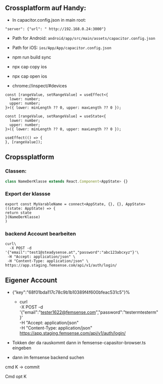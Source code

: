 ## Crossplatform auf Handy:

- In capacitor.config.json in main root:

```
"server": {"url": " http://192.168.0.24:3000"}
```

- Path for Android: `android/app/src/main/assets/capacitor.config.json`
- Path for iOS: `ios/App/App/capacitor.config.json`
- npm run build sync  
- npx cap copy ios  
- npx cap open ios  



- chrome://inspect/#devices

```
const [rangeValue, setRangeValue] = useEffect<{
  lower: number;
  upper: number;
}>({ lower: minLength ?? 0, upper: maxLength ?? 0 });
```



```
const [rangeValue, setRangeValue] = useState<{
  lower: number;
  upper: number;
}>({ lower: minLength ?? 0, upper: maxLength ?? 0 });

useEffect(() => {
}, [rangeValue]);
```

## Cropssplatform

### Classen:

```typescript
class NameDerKlasse extends React.Component<AppState> {}
```

### Export der klassse

```
export const MyVarableName = connect<AppState, {}, {}, AppState>((state: AppState) => {
return state
}(NameDerKlasse)
)
```

### backend Account bearbeiten

```
curl\
  -X POST -d '{"email":"test1@steadysense.at","password":"abc123abcxyz"}'\
 -H "Accept: application/json" \
 -H "Content-Type: application/json" \
https://app.staging.femsense.com/api/v1/auth/login/
```

## Eigener Account

- {"key":"68f01bda117c78c9b1b10389f4f600bfeac531c5"}%    
  -  curl\
      -X POST -d '{"email":"tester1622@femsense.com","password":"testermtesterm"}'\
     -H "Accept: application/json" \
     -H "Content-Type: application/json" \
    https://app.staging.femsense.com/api/v1/auth/login/

- Tokken der da rauskommt dann in femsense-capasitor-browser.ts eingeben
- dann im femsense backend suchen

cmd K -> commit

Cmd opt K